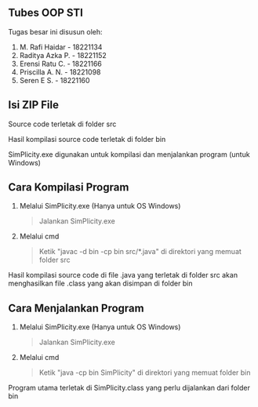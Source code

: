## Tubes OOP STI

Tugas besar ini disusun oleh:
1. M. Rafi Haidar    - 18221134
2. Raditya Azka P.   - 18221152
3. Erensi Ratu C.    - 18221166
4. Priscilla A. N.   - 18221098
5. Seren E S.        - 18221160

## Isi ZIP File

Source code terletak di folder src

Hasil kompilasi source code terletak di folder bin

SimPlicity.exe digunakan untuk kompilasi dan menjalankan program (untuk Windows)

## Cara Kompilasi Program
1. Melalui SimPlicity.exe (Hanya untuk OS Windows)
    > Jalankan SimPlicity.exe

2. Melalui cmd
    > Ketik "javac -d bin -cp bin src/*.java" di direktori yang memuat folder src

Hasil kompilasi source code di file .java yang terletak di folder src akan menghasilkan file .class yang akan disimpan di folder bin

## Cara Menjalankan Program
1. Melalui SimPlicity.exe (Hanya untuk OS Windows)
    > Jalankan SimPlicity.exe

2. Melalui cmd
    > Ketik "java -cp bin SimPlicity" di direktori yang memuat folder bin

Program utama terletak di SimPlicity.class yang perlu dijalankan dari folder bin